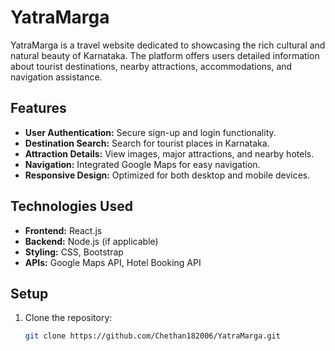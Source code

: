 # YatraMarga

YatraMarga is a travel website dedicated to showcasing the rich cultural and natural beauty of Karnataka. The platform offers users detailed information about tourist destinations, nearby attractions, accommodations, and navigation assistance.

## Features

- **User Authentication:** Secure sign-up and login functionality.
- **Destination Search:** Search for tourist places in Karnataka.
- **Attraction Details:** View images, major attractions, and nearby hotels.
- **Navigation:** Integrated Google Maps for easy navigation.
- **Responsive Design:** Optimized for both desktop and mobile devices.

## Technologies Used

- **Frontend:** React.js
- **Backend:** Node.js (if applicable)
- **Styling:** CSS, Bootstrap
- **APIs:** Google Maps API, Hotel Booking API

## Setup

1. Clone the repository:
   ```bash
   git clone https://github.com/Chethan182006/YatraMarga.git
